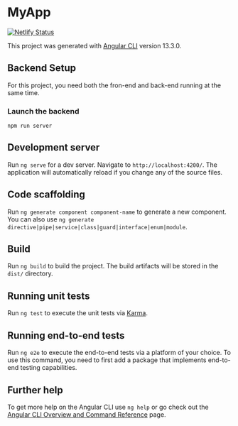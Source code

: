 # MyApp

[![Netlify Status](https://api.netlify.com/api/v1/badges/8051859f-20e4-4a7d-8837-1ab6982abb9b/deploy-status)](https://app.netlify.com/sites/regal-travesseiro-c38a29/deploys)

This project was generated with [Angular CLI](https://github.com/angular/angular-cli) version 13.3.0.

## Backend Setup

For this project, you need both the fron-end and back-end running at the same time.

### Launch the backend

```
npm run server
```

## Development server

Run `ng serve` for a dev server. Navigate to `http://localhost:4200/`. The application will automatically reload if you change any of the source files.

## Code scaffolding

Run `ng generate component component-name` to generate a new component. You can also use `ng generate directive|pipe|service|class|guard|interface|enum|module`.

## Build

Run `ng build` to build the project. The build artifacts will be stored in the `dist/` directory.

## Running unit tests

Run `ng test` to execute the unit tests via [Karma](https://karma-runner.github.io).

## Running end-to-end tests

Run `ng e2e` to execute the end-to-end tests via a platform of your choice. To use this command, you need to first add a package that implements end-to-end testing capabilities.

## Further help

To get more help on the Angular CLI use `ng help` or go check out the [Angular CLI Overview and Command Reference](https://angular.io/cli) page.
